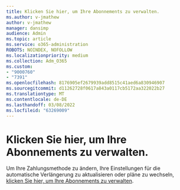 ```yaml
---
title: Klicken Sie hier, um Ihre Abonnements zu verwalten.
ms.author: v-jmathew
author: v-jmathew
manager: dansimp
audience: Admin
ms.topic: article
ms.service: o365-administration
ROBOTS: NOINDEX, NOFOLLOW
ms.localizationpriority: medium
ms.collection: Adm_O365
ms.custom:
- "9000760"
- "7391"
ms.openlocfilehash: 8176905ef2679939add8515c41aed6a830946907
ms.sourcegitcommit: d11262728f0617a843a0117cb5172aa322022b27
ms.translationtype: MT
ms.contentlocale: de-DE
ms.lasthandoff: 03/08/2022
ms.locfileid: "63269009"
---
```

# <a name="click-here-to-manage-your-subscriptions"></a>Klicken Sie hier, um Ihre Abonnements zu verwalten.

Um Ihre Zahlungsmethode zu ändern, Ihre Einstellungen für die automatische Verlängerung zu aktualisieren oder pläne zu wechseln, [klicken Sie hier, um Ihre Abonnements zu verwalten](https://portal.office.com/AdminPortal/Home#/subscriptions).
